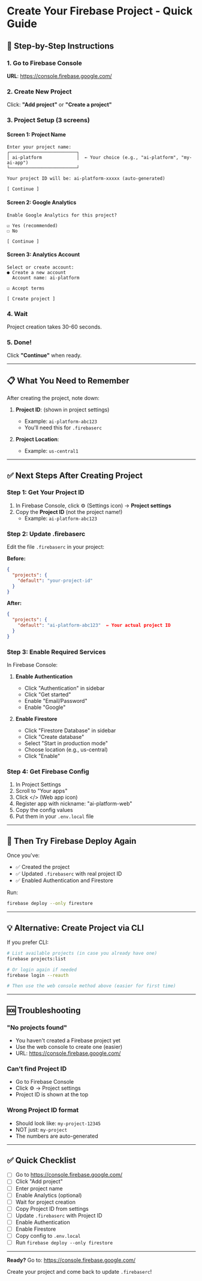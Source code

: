 # Create Your Firebase Project - Quick Guide

## 🚀 Step-by-Step Instructions

### 1. Go to Firebase Console
**URL**: https://console.firebase.google.com/

### 2. Create New Project

Click: **"Add project"** or **"Create a project"**

### 3. Project Setup (3 screens)

#### Screen 1: Project Name
```
Enter your project name:
┌─────────────────────────┐
│ ai-platform             │  ← Your choice (e.g., "ai-platform", "my-ai-app")
└─────────────────────────┘

Your project ID will be: ai-platform-xxxxx (auto-generated)

[ Continue ]
```

#### Screen 2: Google Analytics
```
Enable Google Analytics for this project?

☑ Yes (recommended)
☐ No

[ Continue ]
```

#### Screen 3: Analytics Account
```
Select or create account:
● Create a new account
  Account name: ai-platform
  
☑ Accept terms

[ Create project ]
```

### 4. Wait
Project creation takes 30-60 seconds.

### 5. Done!
Click **"Continue"** when ready.

---

## 📋 What You Need to Remember

After creating the project, note down:

1. **Project ID**: (shown in project settings)
   - Example: `ai-platform-abc123`
   - You'll need this for `.firebaserc`

2. **Project Location**: 
   - Example: `us-central1`

---

## ✅ Next Steps After Creating Project

### Step 1: Get Your Project ID

1. In Firebase Console, click ⚙️ (Settings icon) → **Project settings**
2. Copy the **Project ID** (not the project name!)
   - Example: `ai-platform-abc123`

### Step 2: Update .firebaserc

Edit the file `.firebaserc` in your project:

**Before:**
```json
{
  "projects": {
    "default": "your-project-id"
  }
}
```

**After:**
```json
{
  "projects": {
    "default": "ai-platform-abc123"  ← Your actual project ID
  }
}
```

### Step 3: Enable Required Services

In Firebase Console:

1. **Enable Authentication**
   - Click "Authentication" in sidebar
   - Click "Get started"
   - Enable "Email/Password"
   - Enable "Google"

2. **Enable Firestore**
   - Click "Firestore Database" in sidebar
   - Click "Create database"
   - Select "Start in production mode"
   - Choose location (e.g., us-central)
   - Click "Enable"

### Step 4: Get Firebase Config

1. In Project Settings
2. Scroll to "Your apps"
3. Click </> (Web app icon)
4. Register app with nickname: "ai-platform-web"
5. Copy the config values
6. Put them in your `.env.local` file

---

## 🔄 Then Try Firebase Deploy Again

Once you've:
- ✅ Created the project
- ✅ Updated `.firebaserc` with real project ID
- ✅ Enabled Authentication and Firestore

Run:
```bash
firebase deploy --only firestore
```

---

## 💡 Alternative: Create Project via CLI

If you prefer CLI:

```bash
# List available projects (in case you already have one)
firebase projects:list

# Or login again if needed
firebase login --reauth

# Then use the web console method above (easier for first time)
```

---

## 🆘 Troubleshooting

### "No projects found"
- You haven't created a Firebase project yet
- Use the web console to create one (easier)
- URL: https://console.firebase.google.com/

### Can't find Project ID
- Go to Firebase Console
- Click ⚙️ → Project settings
- Project ID is shown at the top

### Wrong Project ID format
- Should look like: `my-project-12345`
- NOT just: `my-project`
- The numbers are auto-generated

---

## ✅ Quick Checklist

- [ ] Go to https://console.firebase.google.com/
- [ ] Click "Add project"
- [ ] Enter project name
- [ ] Enable Analytics (optional)
- [ ] Wait for project creation
- [ ] Copy Project ID from settings
- [ ] Update `.firebaserc` with Project ID
- [ ] Enable Authentication
- [ ] Enable Firestore
- [ ] Copy config to `.env.local`
- [ ] Run `firebase deploy --only firestore`

---

**Ready?** Go to: https://console.firebase.google.com/

Create your project and come back to update `.firebaserc`!

